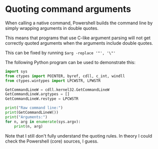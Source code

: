 # Quoting command arguments

When calling a native command, Powershell builds the command
line by simply wrapping arguments in double quotes.

This means that programs that use C-like argument parsing will
not get correctly quoted arguments when the arguments include
double quotes.

This can be fixed by running `$arg -replace '"', '\"'`

The following Python program can be used to demonstrate this:

```python
import sys
from ctypes import POINTER, byref, cdll, c_int, windll
from ctypes.wintypes import LPCWSTR, LPWSTR

GetCommandLineW = cdll.kernel32.GetCommandLineW
GetCommandLineW.argtypes = []
GetCommandLineW.restype = LPCWSTR

print("Raw command line:")
print(GetCommandLineW())
print("Arguments:")
for n, arg in enumerate(sys.argv):
    print(n, arg)
```

Note that I still don't fully understand the quoting rules. In
theory I could check the Powershell (core) sources, I guess.
